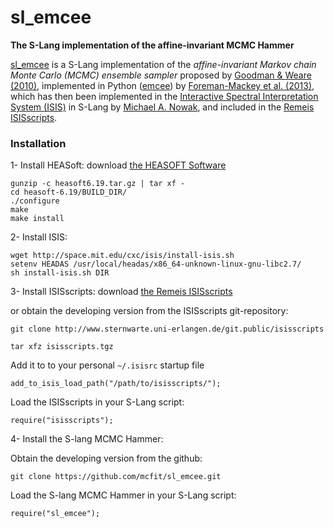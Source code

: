# sl_emcee
**The S-Lang implementation of the affine-invariant MCMC Hammer**

[sl_emcee](http://www.sternwarte.uni-erlangen.de/wiki/doku.php?id=isis:emcee) is a S-Lang implementation of the *affine-invariant Markov chain Monte Carlo (MCMC) ensemble sampler* proposed by [Goodman & Weare (2010)](http://dx.doi.org/10.2140/camcos.2010.5.65), implemented in Python ([emcee](https://github.com/dfm/emcee)) by [Foreman-Mackey et al. (2013)](http://adsabs.harvard.edu/abs/2013PASP..125..306F), which has then been implemented in the [Interactive Spectral Interpretation System (ISIS)](http://space.mit.edu/cxc/isis/) in S-Lang by [Michael A. Nowak](http://space.mit.edu/home/mnowak/isis_vs_xspec/), and included in the [Remeis ISISscripts](http://www.sternwarte.uni-erlangen.de/isis/).

### Installation

1- Install HEASoft: download [the HEASOFT Software](https://heasarc.nasa.gov/lheasoft/download.html)

    gunzip -c heasoft6.19.tar.gz | tar xf -
    cd heasoft-6.19/BUILD_DIR/
    ./configure
    make
    make install
    
2- Install ISIS:

    wget http://space.mit.edu/cxc/isis/install-isis.sh
    setenv HEADAS /usr/local/headas/x86_64-unknown-linux-gnu-libc2.7/
    sh install-isis.sh DIR

3- Install ISISscripts: download [the Remeis ISISscripts](http://www.sternwarte.uni-erlangen.de/isis/)

or obtain the developing version from the ISISscripts git-repository:

    git clone http://www.sternwarte.uni-erlangen.de/git.public/isisscripts 

    tar xfz isisscripts.tgz
    
Add it to to your personal `~/.isisrc` startup file

    add_to_isis_load_path("/path/to/isisscripts/");
    
Load the ISISscripts in your S-Lang script:

    require("isisscripts");
    
4- Install the S-lang MCMC Hammer:

Obtain the developing version from the github:

    git clone https://github.com/mcfit/sl_emcee.git
    
Load the S-lang MCMC Hammer in your S-Lang script:

    require("sl_emcee");

